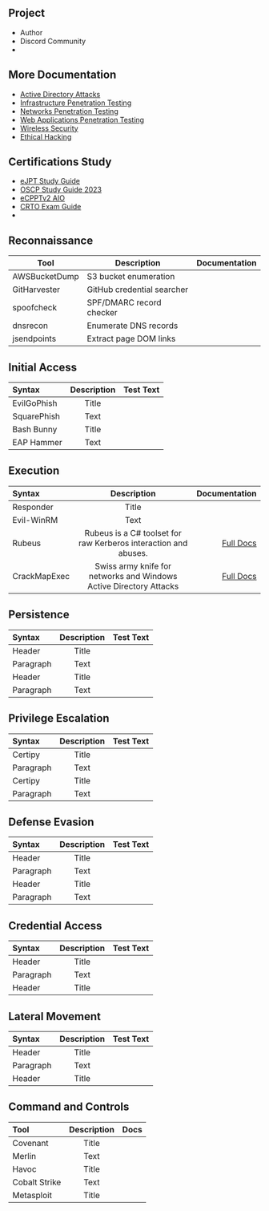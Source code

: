 ## Project

- Author
- Discord Community
- 


## More Documentation

- [Active Directory Attacks]()
- [Infrastructure Penetration Testing]()
- [Networks Penetration Testing]()
- [Web Applications Penetration Testing]()
- [Wireless Security](https://www.offensive-wireless.com/)
- [Ethical Hacking]()


## Certifications Study

- [eJPT Study Guide](https://github.com/PopLabSec/eJPT-Study-Guide)
- [OSCP Study Guide 2023](https://github.com/PopLabSec/OSCP-Study-Guide)
- [eCPPTv2 AIO]()
- [CRTO Exam Guide]()
- []()



## Reconnaissance

|Tool	       |Description	| Documentation |
|--------------|------------|---------|
|AWSBucketDump|	S3 bucket enumeration |[]()|
|GitHarvester|	GitHub credential searcher|[]()|
|spoofcheck|	SPF/DMARC record checker|[]()|
|dnsrecon|	Enumerate DNS records|[]()|
|jsendpoints|	Extract page DOM links|[]()|

## Initial Access

| Syntax      | Description | Test Text     |
| :---        |    :----:   |          ---: |
| EvilGoPhish      | Title       | []()   |
| SquarePhish   | Text        | []()      |
| Bash Bunny      | Title       | []()   |
| EAP Hammer   | Text        | []()      |

## Execution

| Syntax      | Description | Documentation     |
| :---        |    :----:   |          ---: |
| Responder      | Title       | []()   |
| Evil-WinRM   | Text        | []()      |
| Rubeus   | Rubeus is a C# toolset for raw Kerberos interaction and abuses. | [Full Docs](https://ghostpack.popdocs.net/)      |
| CrackMapExec   | Swiss army knife for networks and Windows Active Directory Attacks| [Full Docs](https://crackmapexec.popdocs.net/)      |


## Persistence

| Syntax      | Description | Test Text     |
| :---        |    :----:   |          ---: |
| Header      | Title       | []()   |
| Paragraph   | Text        | []()      |
| Header      | Title       | []()   |
| Paragraph   | Text        | []()      |




## Privilege Escalation

| Syntax      | Description | Test Text     |
| :---        |    :----:   |          ---: |
| Certipy      | Title       | []()   |
| Paragraph   | Text        | []()      |
| Certipy      | Title       | []()   |
| Paragraph   | Text        | []()      |


## Defense Evasion

| Syntax      | Description | Test Text     |
| :---        |    :----:   |          ---: |
| Header      | Title       | []()   |
| Paragraph   | Text        | []()      |
| Header      | Title       | []()   |
| Paragraph   | Text        | []()      |


## Credential Access

| Syntax      | Description | Test Text     |
| :---        |    :----:   |          ---: |
| Header      | Title       | []()   |
| Paragraph   | Text        | []()      |
| Header      | Title       | []()   |

## Lateral Movement

| Syntax      | Description | Test Text     |
| :---        |    :----:   |          ---: |
| Header      | Title       | []()   |
| Paragraph   | Text        | []()      |
| Header      | Title       | []()   |


## Command and Controls


| Tool      | Description | Docs    |
| :---        |    :----:   |          ---: |
| Covenant      | Title       | []()   |
| Merlin   | Text        | []()      |
| Havoc      | Title       | []()   |
| Cobalt Strike   | Text        | []()      |
| Metasploit      | Title       | []()   |
